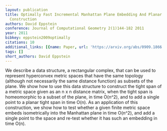 ```yaml
---
layout: publication
title: Optimally Fast Incremental Manhattan Plane Embedding And Planar Tight Span
  Construction
authors: David Eppstein
conference: Journal of Computational Geometry 2(1)144-182 2011
year: 2011
bibkey: eppstein2009optimally
citations: 10
additional_links: [{name: Paper, url: 'https://arxiv.org/abs/0909.1866'}]
tags: []
short_authors: David Eppstein
---
```

We describe a data structure, a rectangular complex, that can be used to
represent hyperconvex metric spaces that have the same topology (although not
necessarily the same distance function) as subsets of the plane. We show how to
use this data structure to construct the tight span of a metric space given as
an n x n distance matrix, when the tight span is homeomorphic to a subset of
the plane, in time O(n^2), and to add a single point to a planar tight span in
time O(n). As an application of this construction, we show how to test whether
a given finite metric space embeds isometrically into the Manhattan plane in
time O(n^2), and add a single point to the space and re-test whether it has
such an embedding in time O(n).